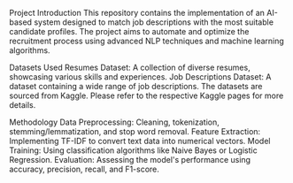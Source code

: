 Project Introduction
This repository contains the implementation of an AI-based system designed to match job descriptions with the most suitable candidate profiles. The project aims to automate and optimize the recruitment process using advanced NLP techniques and machine learning algorithms.

Datasets Used
Resumes Dataset: A collection of diverse resumes, showcasing various skills and experiences.
Job Descriptions Dataset: A dataset containing a wide range of job descriptions.
The datasets are sourced from Kaggle. Please refer to the respective Kaggle pages for more details.

Methodology
Data Preprocessing: Cleaning, tokenization, stemming/lemmatization, and stop word removal.
Feature Extraction: Implementing TF-IDF to convert text data into numerical vectors.
Model Training: Using classification algorithms like Naive Bayes or Logistic Regression.
Evaluation: Assessing the model's performance using accuracy, precision, recall, and F1-score.
